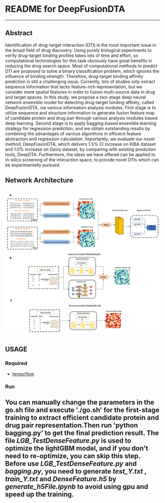 # README for DeepFusionDTA 
----
## Abstract

Identification of drug-target interaction (DTI) is the most important issue in the broad field of drug discovery. Using purely biological experiments to verify drug-target binding profiles takes lots of time and effort, so computational technologies for this task obviously have great benefits in reducing the drug search space. Most of computational methods to predict DTI are proposed to solve a binary classification problem, which ignores the influence of binding strength. Therefore, drug-target binding affinity prediction is still a challenging issue. Currently, lots of studies only extract sequence information that lacks feature-rich representation, but we consider more spatial features in order to fusion multi-source data in drug and target spaces. In this study, we propose a two-stage deep neural network ensemble model for detecting drug-target binding affinity, called DeepFusionDTA, via various information analysis modules. First stage is to utilize sequence and structure information to generate fusion feature map of candidate protein and
drug pair through various analysis modules based deep learning. Second stage is to apply bagging-based ensemble learning strategy for regression prediction, and we obtain outstanding results by combining the advantages of various algorithms in efficient feature abstraction and regression calculation. Importantly, we evaluate our novel method, DeepFusionDTA, which delivers 1.5% CI increase on KIBA dataset and 1.0% increase on Davis dataset, by comparing with existing prediction tools, DeepDTA. Furthermore, the ideas we have offered can be applied to in-silico screening of the interaction space, to provide novel DTIs which can be experimentally pursued.

## Network Architecture
![DeepFusionDTA Network Architecture](architecture/network.png)
----
## USAGE
### Required
- [tensorflow](1.15)
### Run
You can manually change the parameters in the go.sh file and execute './go.sh' for the first-stage training to extract efficient candidate protein and drug pair representation.Then run 'python bagging.py' to get the final prediction result.
The file *LGB_TestDenseFeature.py* is used to optimize the lightGBM model, and if you don't need to re-optimize, you can skip this step. Before use *LGB_TestDenseFeature.py* and *bagging.py*, you need to generate *test_Y.txt* , *train_Y.txt* and *DenseFeature.h5* by *generate_h5File.ipynb* to avoid using gpu and speed up the training.
----

